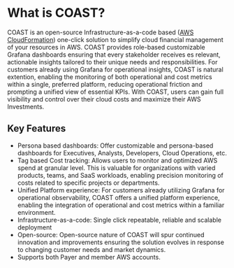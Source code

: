 # What is COAST?

COAST is an open-source Infrastructure-as-a-code based ([AWS CloudFormation](https://aws.amazon.com/cloudformation/)) one-click solution to simplify cloud financial management of your resources in AWS. COAST provides role-based customizable Grafana dashboards ensuring that every stakeholder receives es relevant, actionable insights tailored to their unique needs and responsibilities. For customers already using Grafana for operational insights, COAST is natural extention, enabling the monitoring of both operational and cost metrics within a single, preferred platform, reducing operational friction and prompting a unified view of essential KPIs. With COAST, users can gain full visibility and control over their cloud costs and maximize their AWS Investments.


## Key Features

- Persona based dashboards: Offer customizable and persona-based dashboards for Executives, Analysts, Developers, Cloud Operations, etc.
- Tag based Cost tracking: Allows users to monitor and optimized AWS spend at granular level. This is valuable for organizations with varied products, teams, and SaaS workloads, enabling precision monitoring of costs related to specific projects or departments.
- Unified Platform experience: For customers already utilizing Grafana for operational observability, COAST offers a unified platform experience, enabling the integration of operational and cost metrics within a familiar environment.
- Infrastructure-as-a-code: Single click repeatable, reliable and scalable deployment
- Open-source: Open-source nature of COAST will spur continued innovation and improvements ensuring the solution evolves in response to changing customer needs and market dynamics.
- Supports both Payer and member AWS accounts.




